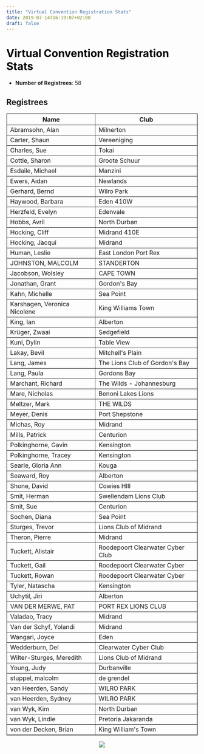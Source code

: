 ```yaml
---
title: "Virtual Convention Registration Stats"
date: 2019-07-14T16:19:07+02:00
draft: false
---
```


<html>
<head>
<script type="text/javascript" src="https://ajax.googleapis.com/ajax/libs/jquery/3.4.1/jquery.min.js"></script>
<script type="text/javascript" src="https://cdnjs.com/libraries/jquery.tablesorter"></script>
<script type="text/javascript">
    $(function() {
        $(".registreeTable").tablesorter();
    });
</script>
</head>
<body>
<h1 style="color: #000000;">Virtual Convention Registration Stats</h1>
<ul><li><strong>Number of Registrees</strong>: 58</li>
</ul>
<h2>Registrees</h2>
<table id="registreeTable" class="tablesorter" border="1" padding=1>
<thead>
<tr>
<th>
Name
</th>
<th>
Club
</th>
</tr>
</thead>
<tbody>
<tr><td>Abramsohn, Alan</td><td>Milnerton</td></tr>
<tr><td>Carter, Shaun</td><td>Vereeniging</td></tr>
<tr><td>Charles, Sue</td><td>Tokai</td></tr>
<tr><td>Cottle, Sharon</td><td>Groote Schuur</td></tr>
<tr><td>Esdaile, Michael</td><td>Manzini</td></tr>
<tr><td>Ewers, Aidan</td><td>Newlands</td></tr>
<tr><td>Gerhard, Bernd</td><td>Wilro Park</td></tr>
<tr><td>Haywood, Barbara</td><td>Eden 410W</td></tr>
<tr><td>Herzfeld, Evelyn</td><td>Edenvale</td></tr>
<tr><td>Hobbs, Avril</td><td>North Durban</td></tr>
<tr><td>Hocking, Cliff</td><td>Midrand 410E</td></tr>
<tr><td>Hocking, Jacqui</td><td>Midrand</td></tr>
<tr><td>Human, Leslie</td><td>East London Port Rex</td></tr>
<tr><td>JOHNSTON, MALCOLM</td><td>STANDERTON</td></tr>
<tr><td>Jacobson, Wolsley</td><td>CAPE TOWN</td></tr>
<tr><td>Jonathan, Grant</td><td>Gordon's Bay</td></tr>
<tr><td>Kahn, Michelle</td><td>Sea Point</td></tr>
<tr><td>Karshagen, Veronica Nicolene</td><td>King Williams Town</td></tr>
<tr><td>King, Ian</td><td>Alberton</td></tr>
<tr><td>Krüger, Zwaai</td><td>Sedgefield</td></tr>
<tr><td>Kuni, Dylin</td><td>Table View</td></tr>
<tr><td>Lakay, Bevil</td><td>Mitchell's Plain</td></tr>
<tr><td>Lang, James</td><td>The Lions Club of Gordon's Bay</td></tr>
<tr><td>Lang, Paula</td><td>Gordons Bay</td></tr>
<tr><td>Marchant, Richard</td><td>The Wilds - Johannesburg</td></tr>
<tr><td>Mare, Nicholas</td><td>Benoni Lakes Lions</td></tr>
<tr><td>Meltzer, Mark</td><td>THE WILDS</td></tr>
<tr><td>Meyer, Denis</td><td>Port Shepstone</td></tr>
<tr><td>Michas, Roy</td><td>Midrand</td></tr>
<tr><td>Mills, Patrick</td><td>Centurion</td></tr>
<tr><td>Polkinghorne, Gavin</td><td>Kensington</td></tr>
<tr><td>Polkinghorne, Tracey</td><td>Kensington</td></tr>
<tr><td>Searle, Gloria Ann</td><td>Kouga</td></tr>
<tr><td>Seaward, Roy</td><td>Alberton</td></tr>
<tr><td>Shone, David</td><td>Cowies HIll</td></tr>
<tr><td>Smit, Herman</td><td>Swellendam Lions Club</td></tr>
<tr><td>Smit, Sue</td><td>Centurion</td></tr>
<tr><td>Sochen, Diana</td><td>Sea Point</td></tr>
<tr><td>Sturges, Trevor</td><td>Lions Club of Midrand</td></tr>
<tr><td>Theron, Pierre</td><td>Midrand</td></tr>
<tr><td>Tuckett, Alistair</td><td>Roodepoort Clearwater Cyber Club</td></tr>
<tr><td>Tuckett, Gail</td><td>Roodepoort Clearwater Cyber</td></tr>
<tr><td>Tuckett, Rowan</td><td>Roodepoort Clearwater Cyber</td></tr>
<tr><td>Tyler, Natascha</td><td>Kensington</td></tr>
<tr><td>Uchytil, Jiri</td><td>Alberton</td></tr>
<tr><td>VAN DER MERWE, PAT</td><td>PORT REX LIONS CLUB</td></tr>
<tr><td>Valadao, Tracy</td><td>Midrand</td></tr>
<tr><td>Van der Schyf, Yolandi</td><td>Midrand</td></tr>
<tr><td>Wangari, Joyce</td><td>Eden</td></tr>
<tr><td>Wedderburn, Del</td><td>Clearwater Cyber Club</td></tr>
<tr><td>Wilter-Sturges, Meredith</td><td>Lions Club of Midrand</td></tr>
<tr><td>Young, Judy</td><td>Durbanville</td></tr>
<tr><td>stuppel, malcolm</td><td>de grendel</td></tr>
<tr><td>van Heerden, Sandy</td><td>WILRO PARK</td></tr>
<tr><td>van Heerden, Sydney</td><td>WILRO PARK</td></tr>
<tr><td>van Wyk, Kim</td><td>North Durban</td></tr>
<tr><td>van Wyk, Lindie</td><td>Pretoria Jakaranda</td></tr>
<tr><td>von der Decken, Brian</td><td>King William's Town</td></tr>

</tbody>
</table>
<div style="text-align:center"><img src="/img/virtual_registrations_over_time.png"></div>
</body>
</html>
